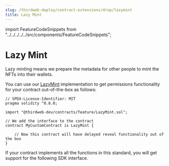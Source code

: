 ```yaml
---
slug: /thirdweb-deploy/contract-extensions/drop/lazymint
title: Lazy Mint
---
```


import FeatureCodeSnippets from "../../../../../src/components/FeatureCodeSnippets";

# Lazy Mint

Lazy minting means we prepare the metadata for other people to mint the NFTs into their wallets.

You can use our [LazyMint](https://github.com/thirdweb-dev/contracts/blob/main/contracts/feature/LazyMint.sol) implementation to get permissions functionality for your contract out-of-the-box as follows:

```solidity
// SPDX-License-Identifier: MIT
pragma solidity ^0.8.0;

import "@thirdweb-dev/contracts/feature/LazyMint.sol";

// We add the interface to the contract
contract MyCustomContract is LazyMint {

    // Now this contract will have delayed reveal functionality out of the box
}
```

If your contract implements all the functions in this standard, you will get support for the following SDK interface.

<FeatureCodeSnippets featureName="LazyMint" />
